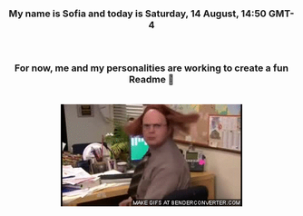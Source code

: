 


<div align="center">
<h3 >My name is Sofia and today is Saturday, 14 August, 14:50 GMT-4</h3><br>
<h3 >For now, me and my personalities are working to create a fun Readme 👋
</h3><br>
<img src='img/dwight.gif' alt='working...'/>
</div>
